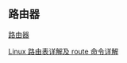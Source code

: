## 路由器

[路由器](https://blog.csdn.net/Jmilk/article/details/86632193)  

[Linux 路由表详解及 route 命令详解](https://blog.csdn.net/kikajack/article/details/80457841)  
